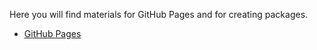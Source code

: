 Here you will find materials for GitHub Pages and for creating packages.

- [GitHub Pages]( https://neelabo.github.io/RealtimeSearch/)

